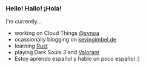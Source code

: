 ### Hello! Hallo! ¡Hola!

I'm currently...
- working on Cloud Things [@synoa](https://synoa.de)
- ocassionally blogging on [kevingimbel.de](https://kevingimbel.de)
- learning [Rust](https://rust-lang.org)
- playing Dark Souls 3 and [Valorant](https://playvalorant.com/en-us/)
- Estoy aprendo español y hablo un poco español :)
